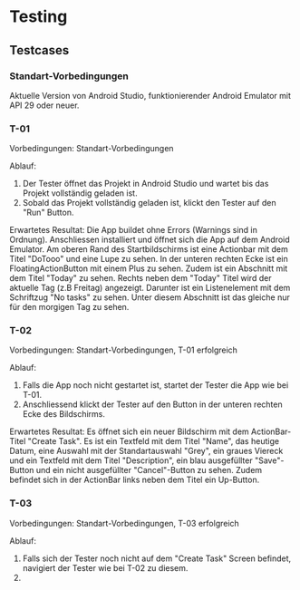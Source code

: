 # Testing

## Testcases

### Standart-Vorbedingungen

Aktuelle Version von Android Studio, funktionierender Android Emulator mit API 29 oder neuer.

### T-01

Vorbedingungen: Standart-Vorbedingungen

Ablauf:

1. Der Tester öffnet das Projekt in Android Studio und wartet bis das Projekt vollständig geladen ist.
2. Sobald das Projekt vollständig geladen ist, klickt den Tester auf den "Run" Button.

Erwartetes Resultat: Die App buildet ohne Errors (Warnings sind in Ordnung). Anschliessen installiert und öffnet sich die App auf dem Android Emulator. Am oberen Rand des Startbildschirms ist eine Actionbar mit dem Titel "DoTooo" und eine Lupe zu sehen. In der unteren rechten Ecke ist ein FloatingActionButton mit einem Plus zu sehen. Zudem ist ein Abschnitt mit dem Titel "Today" zu sehen. Rechts neben dem "Today" Titel wird der aktuelle Tag (z.B Freitag) angezeigt. Darunter ist ein Listenelement mit dem Schriftzug "No tasks" zu sehen. Unter diesem Abschnitt ist das gleiche nur für den morgigen Tag zu sehen.

### T-02

Vorbedingungen: Standart-Vorbedingungen, T-01 erfolgreich

Ablauf:

1. Falls die App noch nicht gestartet ist, startet der Tester die App wie bei T-01.
2. Anschliessend klickt der Tester auf den Button in der unteren rechten Ecke des Bildschirms.

Erwartetes Resultat: Es öffnet sich ein neuer Bildschirm mit dem ActionBar-Titel "Create Task". Es ist ein Textfeld mit dem Titel "Name", das heutige Datum, eine Auswahl mit der Standartauswahl "Grey", ein graues Viereck und ein Textfeld mit dem Titel "Description", ein blau ausgefüllter "Save"-Button und ein nicht ausgefüllter "Cancel"-Button zu sehen. Zudem befindet sich in der ActionBar links neben dem Titel ein Up-Button.

### T-03

Vorbedingungen: Standart-Vorbedingungen, T-03 erfolgreich

Ablauf:

1. Falls sich der Tester noch nicht auf dem "Create Task" Screen befindet, navigiert der Tester wie bei T-02 zu diesem.
2. 
